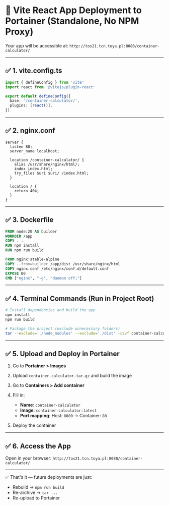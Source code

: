 # 🚀 Vite React App Deployment to Portainer (Standalone, No NPM Proxy)

Your app will be accessible at:
`http://tos21.tcn.toya.pl:8080/container-calculator/`

---

## ✅ 1. vite.config.ts

```ts
import { defineConfig } from 'vite'
import react from '@vitejs/plugin-react'

export default defineConfig({
  base: '/container-calculator/',
  plugins: [react()],
})
```

---

## ✅ 2. nginx.conf

```nginx
server {
  listen 80;
  server_name localhost;

  location /container-calculator/ {
    alias /usr/share/nginx/html/;
    index index.html;
    try_files $uri $uri/ /index.html;
  }

  location / {
    return 404;
  }
}
```

---

## ✅ 3. Dockerfile

```Dockerfile
FROM node:20 AS builder
WORKDIR /app
COPY . .
RUN npm install
RUN npm run build

FROM nginx:stable-alpine
COPY --from=builder /app/dist /usr/share/nginx/html
COPY nginx.conf /etc/nginx/conf.d/default.conf
EXPOSE 80
CMD ["nginx", "-g", "daemon off;"]
```

---

## ✅ 4. Terminal Commands (Run in Project Root)

```bash
# Install dependencies and build the app
npm install
npm run build

# Package the project (exclude unnecessary folders)
tar --exclude='./node_modules' --exclude='./dist' -czvf container-calculator.tar.gz .
```

---

## ✅ 5. Upload and Deploy in Portainer

1. Go to **Portainer > Images**
2. Upload `container-calculator.tar.gz` and build the image
3. Go to **Containers > Add container**
4. Fill in:

   * **Name**: `container-calculator`
   * **Image**: `container-calculator:latest`
   * **Port mapping**: Host: `8080` → Container: `80`
5. Deploy the container

---

## ✅ 6. Access the App

Open in your browser:
`http://tos21.tcn.toya.pl:8080/container-calculator/`

---

✅ That's it — future deployments are just:

* Rebuild → `npm run build`
* Re-archive → `tar ...`
* Re-upload to Portainer
